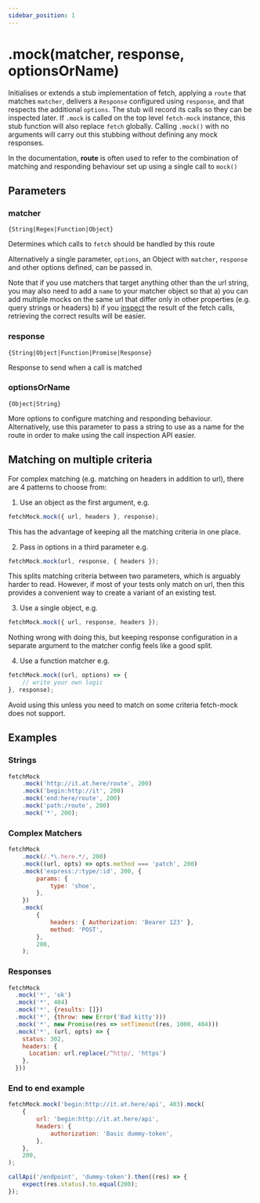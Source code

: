 ```yaml
---
sidebar_position: 1
---
```


# .mock(matcher, response, optionsOrName)

Initialises or extends a stub implementation of fetch, applying a `route` that matches `matcher`, delivers a `Response` configured using `response`, and that respects the additional `options`. The stub will record its calls so they can be inspected later. If `.mock` is called on the top level `fetch-mock` instance, this stub function will also replace `fetch` globally. Calling `.mock()` with no arguments will carry out this stubbing without defining any mock responses.

In the documentation, **route** is often used to refer to the combination of matching and responding behaviour set up using a single call to `mock()`

## Parameters

### matcher

`{String|Regex|Function|Object}`

Determines which calls to `fetch` should be handled by this route

Alternatively a single parameter, `options`, an Object with `matcher`, `response` and other options defined, can be passed in.

Note that if you use matchers that target anything other than the url string, you may also need to add a `name` to your matcher object so that a) you can add multiple mocks on the same url that differ only in other properties (e.g. query strings or headers) b) if you [inspect](#api-inspectionfundamentals) the result of the fetch calls, retrieving the correct results will be easier.

### response

`{String|Object|Function|Promise|Response}`

Response to send when a call is matched

### optionsOrName

`{Object|String}`

More options to configure matching and responding behaviour. Alternatively, use this parameter to pass a string to use as a name for the route in order to make using the call inspection API easier.

## Matching on multiple criteria

For complex matching (e.g. matching on headers in addition to url), there are 4 patterns to choose from:

1. Use an object as the first argument, e.g.

```js
fetchMock.mock({ url, headers }, response);
```

This has the advantage of keeping all the matching criteria in one place.

2. Pass in options in a third parameter e.g.

```js
fetchMock.mock(url, response, { headers });
```

This splits matching criteria between two parameters, which is arguably harder to read. However, if most of your tests only match on url, then this provides a convenient way to create a variant of an existing test.

3. Use a single object, e.g.

```js
fetchMock.mock({ url, response, headers });
```

Nothing wrong with doing this, but keeping response configuration in a separate argument to the matcher config feels like a good split.

4. Use a function matcher e.g.

```js
fetchMock.mock((url, options) => {
	// write your own logic
}, response);
```

Avoid using this unless you need to match on some criteria fetch-mock does not support.

## Examples

### Strings

```js
fetchMock
	.mock('http://it.at.here/route', 200)
	.mock('begin:http://it', 200)
	.mock('end:here/route', 200)
	.mock('path:/route', 200)
	.mock('*', 200);
```

### Complex Matchers

```js
fetchMock
	.mock(/.*\.here.*/, 200)
	.mock((url, opts) => opts.method === 'patch', 200)
	.mock('express:/:type/:id', 200, {
		params: {
			type: 'shoe',
		},
	})
	.mock(
		{
			headers: { Authorization: 'Bearer 123' },
			method: 'POST',
		},
		200,
	);
```

### Responses

```js
fetchMock
  .mock('*', 'ok')
  .mock('*', 404)
  .mock('*', {results: []})
  .mock('*', {throw: new Error('Bad kitty')))
  .mock('*', new Promise(res => setTimeout(res, 1000, 404)))
  .mock('*', (url, opts) => {
    status: 302,
    headers: {
      Location: url.replace(/^http/, 'https')
    },
  }))
```

### End to end example

```js
fetchMock.mock('begin:http://it.at.here/api', 403).mock(
	{
		url: 'begin:http://it.at.here/api',
		headers: {
			authorization: 'Basic dummy-token',
		},
	},
	200,
);

callApi('/endpoint', 'dummy-token').then((res) => {
	expect(res.status).to.equal(200);
});
```
